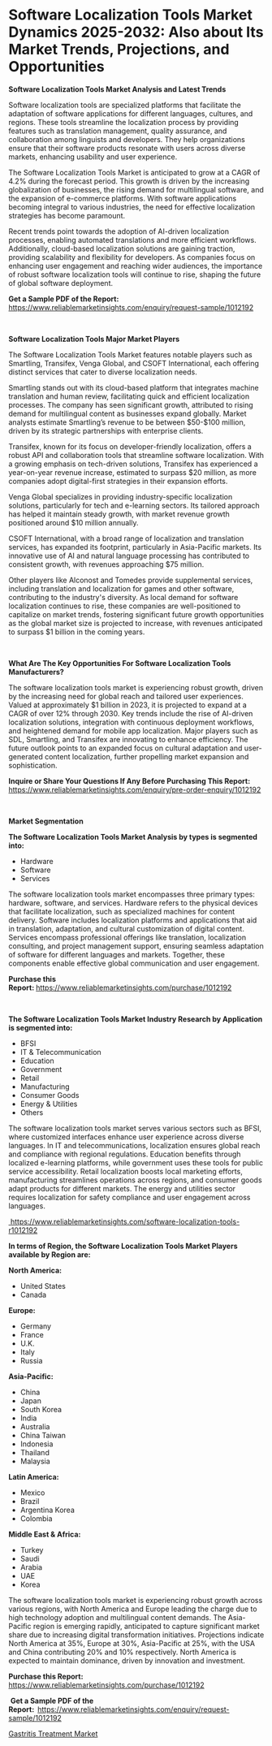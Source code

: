 <p><h1>Software Localization Tools Market Dynamics 2025-2032: Also about Its Market Trends, Projections, and Opportunities</h1></p><p><strong>Software Localization Tools Market Analysis and Latest Trends</strong></p>
<p><p>Software localization tools are specialized platforms that facilitate the adaptation of software applications for different languages, cultures, and regions. These tools streamline the localization process by providing features such as translation management, quality assurance, and collaboration among linguists and developers. They help organizations ensure that their software products resonate with users across diverse markets, enhancing usability and user experience.</p><p>The Software Localization Tools Market is anticipated to grow at a CAGR of 4.2% during the forecast period. This growth is driven by the increasing globalization of businesses, the rising demand for multilingual software, and the expansion of e-commerce platforms. With software applications becoming integral to various industries, the need for effective localization strategies has become paramount.</p><p>Recent trends point towards the adoption of AI-driven localization processes, enabling automated translations and more efficient workflows. Additionally, cloud-based localization solutions are gaining traction, providing scalability and flexibility for developers. As companies focus on enhancing user engagement and reaching wider audiences, the importance of robust software localization tools will continue to rise, shaping the future of global software deployment.</p></p>
<p><strong>Get a Sample PDF of the Report:&nbsp;</strong> <a href="https://www.reliablemarketinsights.com/enquiry/request-sample/1012192?utm_campaign=2317&utm_medium=2&utm_source=Github&utm_content=ia&utm_term=05032025&utm_id=software-localization-tools">https://www.reliablemarketinsights.com/enquiry/request-sample/1012192</a></p>
<p>&nbsp;</p>
<p><strong>Software Localization Tools Major Market Players</strong></p>
<p><p>The Software Localization Tools Market features notable players such as Smartling, Transifex, Venga Global, and CSOFT International, each offering distinct services that cater to diverse localization needs. </p><p>Smartling stands out with its cloud-based platform that integrates machine translation and human review, facilitating quick and efficient localization processes. The company has seen significant growth, attributed to rising demand for multilingual content as businesses expand globally. Market analysts estimate Smartling’s revenue to be between $50-$100 million, driven by its strategic partnerships with enterprise clients.</p><p>Transifex, known for its focus on developer-friendly localization, offers a robust API and collaboration tools that streamline software localization. With a growing emphasis on tech-driven solutions, Transifex has experienced a year-on-year revenue increase, estimated to surpass $20 million, as more companies adopt digital-first strategies in their expansion efforts.</p><p>Venga Global specializes in providing industry-specific localization solutions, particularly for tech and e-learning sectors. Its tailored approach has helped it maintain steady growth, with market revenue growth positioned around $10 million annually.</p><p>CSOFT International, with a broad range of localization and translation services, has expanded its footprint, particularly in Asia-Pacific markets. Its innovative use of AI and natural language processing has contributed to consistent growth, with revenues approaching $75 million.</p><p>Other players like Alconost and Tomedes provide supplemental services, including translation and localization for games and other software, contributing to the industry's diversity. As local demand for software localization continues to rise, these companies are well-positioned to capitalize on market trends, fostering significant future growth opportunities as the global market size is projected to increase, with revenues anticipated to surpass $1 billion in the coming years.</p></p>
<p>&nbsp;</p>
<p><strong>What Are The Key Opportunities For Software Localization Tools Manufacturers?</strong></p>
<p><p>The software localization tools market is experiencing robust growth, driven by the increasing need for global reach and tailored user experiences. Valued at approximately $1 billion in 2023, it is projected to expand at a CAGR of over 12% through 2030. Key trends include the rise of AI-driven localization solutions, integration with continuous deployment workflows, and heightened demand for mobile app localization. Major players such as SDL, Smartling, and Transifex are innovating to enhance efficiency. The future outlook points to an expanded focus on cultural adaptation and user-generated content localization, further propelling market expansion and sophistication.</p></p>
<p><strong>Inquire or Share Your Questions If Any Before Purchasing This Report:</strong> <a href="https://www.reliablemarketinsights.com/enquiry/pre-order-enquiry/1012192?utm_campaign=2317&utm_medium=2&utm_source=Github&utm_content=ia&utm_term=05032025&utm_id=software-localization-tools">https://www.reliablemarketinsights.com/enquiry/pre-order-enquiry/1012192</a></p>
<p>&nbsp;</p>
<p><strong>Market Segmentation</strong></p>
<p><strong>The Software Localization Tools Market Analysis by types is segmented into:</strong></p>
<p><ul><li>Hardware</li><li>Software</li><li>Services</li></ul></p>
<p><p>The software localization tools market encompasses three primary types: hardware, software, and services. Hardware refers to the physical devices that facilitate localization, such as specialized machines for content delivery. Software includes localization platforms and applications that aid in translation, adaptation, and cultural customization of digital content. Services encompass professional offerings like translation, localization consulting, and project management support, ensuring seamless adaptation of software for different languages and markets. Together, these components enable effective global communication and user engagement.</p></p>
<p><strong>Purchase this Report:&nbsp;</strong><a href="https://www.reliablemarketinsights.com/purchase/1012192?utm_campaign=2317&utm_medium=2&utm_source=Github&utm_content=ia&utm_term=05032025&utm_id=software-localization-tools">https://www.reliablemarketinsights.com/purchase/1012192</a></p>
<p>&nbsp;</p>
<p><strong>The Software Localization Tools Market Industry Research by Application is segmented into:</strong></p>
<p><ul><li>BFSI</li><li>IT & Telecommunication</li><li>Education</li><li>Government</li><li>Retail</li><li>Manufacturing</li><li>Consumer Goods</li><li>Energy & Utilities</li><li>Others</li></ul></p>
<p><p>The software localization tools market serves various sectors such as BFSI, where customized interfaces enhance user experience across diverse languages. In IT and telecommunications, localization ensures global reach and compliance with regional regulations. Education benefits through localized e-learning platforms, while government uses these tools for public service accessibility. Retail localization boosts local marketing efforts, manufacturing streamlines operations across regions, and consumer goods adapt products for different markets. The energy and utilities sector requires localization for safety compliance and user engagement across languages.</p></p>
<p><a href="https://www.reliablemarketinsights.com/software-localization-tools-r1012192?utm_campaign=2317&utm_medium=2&utm_source=Github&utm_content=ia&utm_term=05032025&utm_id=software-localization-tools">&nbsp;https://www.reliablemarketinsights.com/software-localization-tools-r1012192</a></p>
<p><strong>In terms of Region, the Software Localization Tools Market Players available by Region are:</strong></p>
<p>
    <p> <strong> North America: </strong>
        <ul>
            <li>United States</li>
            <li>Canada</li>
        </ul>
        </p> 
    <p> <strong> Europe: </strong>
        <ul>
            <li>Germany</li>
            <li>France</li>
            <li>U.K.</li>
            <li>Italy</li>
            <li>Russia</li>
        </ul>
        </p> 
    <p> <strong> Asia-Pacific: </strong>
        <ul>
            <li>China</li>
            <li>Japan</li>
            <li>South Korea</li>
            <li>India</li>
            <li>Australia</li>
            <li>China Taiwan</li>
            <li>Indonesia</li>
            <li>Thailand</li>
            <li>Malaysia</li>
        </ul>
        </p> 
    <p> <strong> Latin America: </strong>
        <ul>
            <li>Mexico</li>
            <li>Brazil</li>
            <li>Argentina Korea</li>
            <li>Colombia</li>
        </ul>
        </p> 
    <p> <strong> Middle East & Africa: </strong>
        <ul>
            <li>Turkey</li>
            <li>Saudi</li>
            <li>Arabia</li>
            <li>UAE</li>
            <li>Korea</li>
        </ul>
    </p>
    </p>
<p><p>The software localization tools market is experiencing robust growth across various regions, with North America and Europe leading the charge due to high technology adoption and multilingual content demands. The Asia-Pacific region is emerging rapidly, anticipated to capture significant market share due to increasing digital transformation initiatives. Projections indicate North America at 35%, Europe at 30%, Asia-Pacific at 25%, with the USA and China contributing 20% and 10% respectively. North America is expected to maintain dominance, driven by innovation and investment.</p></p>
<p><strong>Purchase this Report: </strong><a href="https://www.reliablemarketinsights.com/purchase/1012192?utm_campaign=2317&utm_medium=2&utm_source=Github&utm_content=ia&utm_term=05032025&utm_id=software-localization-tools">https://www.reliablemarketinsights.com/purchase/1012192</a></p>
<p>&nbsp;<strong>Get a Sample PDF of the Report:&nbsp;&nbsp;</strong><a href="https://www.reliablemarketinsights.com/enquiry/request-sample/1012192?utm_campaign=2317&utm_medium=2&utm_source=Github&utm_content=ia&utm_term=05032025&utm_id=software-localization-tools">https://www.reliablemarketinsights.com/enquiry/request-sample/1012192</a></p>
<p><strong></strong></p>
<p><p><a href="https://github.com/XavierTyler76/Market-Research-Report-List-1/blob/main/gastritis-treatment-market.md?utm_campaign=2317&utm_medium=2&utm_source=Github&utm_content=ia&utm_term=05032025&utm_id=software-localization-tools">Gastritis Treatment Market</a></p></p>